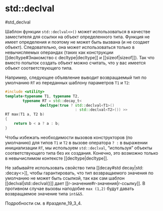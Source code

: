 
# std::declval
#std_declval

Шаблон функции `std::declval<>()` может использоваться в качестве заместителя для ссылки на объект определенного типа. Функция не имеет определения и поэтому не может быть вызвана (и не создает объект). Следовательно, она может использоваться только в невычисляемых операндах (таких как конструкции [[decltуре#Знакомство с decltуре|decltype]] и [[sizeof|sizeof]]). Так что вместо попыток создать объект можно считать, что у вас имеется объект соответствующего типа.

Например, следующее объявление выводит возвращаемый тип по умолчанию `RT` из переданных шаблону параметров `Т1` и `Т2`:
```c++
#include <utility>
template<typename T1, typename T2,
		typename RT = std::decay_t<
				decltype(true ? std::declval<T1>()
								: std::declval<T2>()) >>
RT max(T1 a, T2 b)
{
	return b < a ? a : b;
}
```

Чтобы избежать необходимости вызовов конструкторов (по умолчанию) для типов `Т1` и `Т2` в вызове оператора `? :` в выражении инициализации `RT`, мы используем `std::declval`, “используя” объекты соответствующего типа без их создания. Конечно, это возможно только в невычислимом контексте [[decltуре|decltype]].

Не забывайте использовать свойство типа [[decay#std decay|std: :decay<>]], чтобы гарантировать, что тип возвращаемого значения по умолчанию не может быть ссылкой, так как сам шаблон [[declval|std::declval()]] дает [[r-значение#r-значения|r-ссылку]]. В противном случае вызовы наподобие `max (1,2)` будут давать возвращаемое значение типа `int&&5`.

Подробности см. в #разделе_19_3_4.
